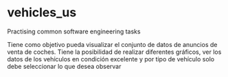 # vehicles_us
Practising common software engineering tasks

Tiene como objetivo pueda visualizar el conjunto de datos de anuncios de venta de coches.
Tiene la posibilidad de realizar diferentes gráficos, ver los datos de los vehículos en condición excelente y por tipo de vehículo
solo debe seleccionar lo que desea observar
